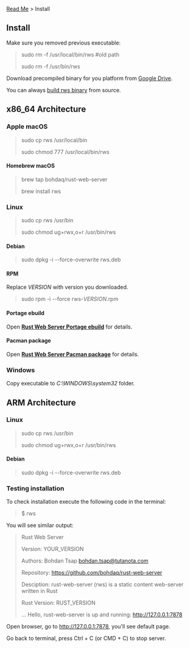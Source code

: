 [Read Me](README.md) > Install

## Install
Make sure you removed previous executable:

> sudo rm -f /usr/local/bin/rws #old path
>
> sudo rm -f /usr/bin/rws

Download precompiled binary for you platform from [Google Drive](https://drive.google.com/drive/folders/13iSR3VxmfFvZgOZ0LddP_EJp7GJ-lQd8?usp=sharing).

You can always [build rws binary](DEVELOPER.md) from source.

## x86_64 Architecture
### Apple macOS
> sudo cp rws /usr/local/bin
>
> sudo chmod 777 /usr/local/bin/rws
#### Homebrew macOS
> brew tap bohdaq/rust-web-server
>
> brew install rws

### Linux
> sudo cp rws /usr/bin
>
> sudo chmod ug+rwx,o+r /usr/bin/rws
#### Debian
> sudo dpkg -i --force-overwrite rws.deb
#### RPM
Replace _VERSION_ with version you downloaded.
> sudo rpm -i --force rws-_VERSION_.rpm
#### Portage ebuild
Open **[Rust Web Server Portage ebuild](https://github.com/bohdaq/rws-gentoo-ebuild)** for details.
#### Pacman package
Open **[Rust Web Server Pacman package](https://github.com/bohdaq/rws-arch-package)** for details.
### Windows
Copy executable to _C:\WINDOWS\system32_ folder.



## ARM Architecture
###  Linux
> sudo cp rws /usr/bin
>
> sudo chmod ug+rwx,o+r /usr/bin/rws
#### Debian
> sudo dpkg -i --force-overwrite rws.deb

###
###

### Testing installation
To check installation execute the following code in the terminal:

> $ rws

You will see similar output:

> Rust Web Server
>
> Version:       YOUR_VERSION
>
> Authors:       Bohdan Tsap <bohdan.tsap@tutanota.com>
>
> Repository:    https://github.com/bohdaq/rust-web-server
>
> Desciption:    rust-web-server (rws) is a static content web-server written in Rust
>
> Rust Version:  RUST_VERSION
> 
> ...
> Hello, rust-web-server is up and running: http://127.0.0.1:7878


Open browser, go to http://127.0.0.1:7878, you'll see default page.

Go back to terminal, press Ctrl + C (or CMD + C) to stop server.